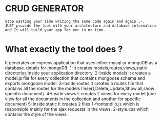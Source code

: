 # CRUD GENERATOR
	Stop wasting your time writing the same code again and again .-.
	JUST provide the tool with your architecture and database information and It will build your app for you in no time.
# What exactly the tool does ?
It generates an express application that uses either mysql or mongoDB as a database.
  details for mongoDB:
    1-It creates models,routes,views,static directories inside your application directory.
    2-Inside models it creates a model.js file for every collection that contains mongoose schema and exports mongoose model.
    3-Inside routes it creates a routes file that contains all the routes for the models (Insert,Delete,Update,Show all,show specific document).
    4-Inside views it creates 2 views for every model (one view for all the documents in the collection,and another for specific document)
    5-Inside static It creates 2 files
     1-frontendlib.js which is responsiple mainly for the ajax requests in the views.
     2-style.css which contains the style of the views.
